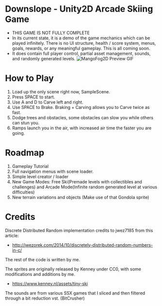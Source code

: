 # Downslope - Unity2D Arcade Skiing Game
- THIS GAME IS NOT FULLY COMPLETE
- In its current state, it is a demo of the game mechanics which can be played infinitely.
There is no UI structure, health / score system, menus, goals, rewards, or any meaningful gameplay.
This is all coming soon.
- It does contain full player control, partial asset management, sounds, and randomly generated levels.
![MangoFog2D Preview GIF](https://media.giphy.com/media/FLxSx84xDssvXK2JFr/giphy.gif)
 
# How to Play
 1. Load up the only scene right now, SampleScene.
 2. Press SPACE to start.
 3. Use A and D to Carve left and right.
 4. Use SPACE to Brake. Braking + Carving allows you to Carve twice as fast.
 5. Dodge trees and obstacles, some obstacles can slow you while others can stun you.
 6. Ramps launch you in the air, with increased air time the faster you are going.

# Roadmap
 1. Gameplay Tutorial
 2. Full navigation menus with scene loader.
 3. Simple level creator / loader
 4. New Game Modes: Free Ski(Premade levels with collectibles and challenges) and Arcade Mode(Infinite random generated level at various difficulties)
 5. New terrain variations and objects (Make use of that Gondola sprite)

# Credits
Discrete Distributed Random implementation credits to jwez7185 from this article:
- http://jwezorek.com/2014/10/discretely-distributed-random-numbers-in-c/

The rest of the code is written by me.

The sprites are originally released by Kenney under CC0, with some modifications and additions by me.
- https://www.kenney.nl/assets/tiny-ski

The sounds are from various SSX games that I sliced and then filtered through a bit reduction vst. (BitCrusher)
 
